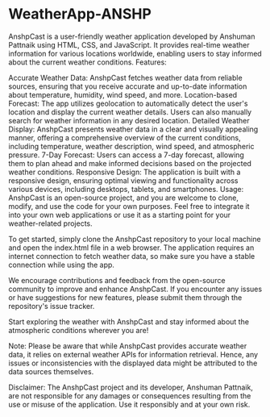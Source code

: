 # WeatherApp-ANSHP
AnshpCast is a user-friendly weather application developed by Anshuman Pattnaik using HTML, CSS, and JavaScript. It provides real-time weather information for various locations worldwide, enabling users to stay informed about the current weather conditions.
Features:

Accurate Weather Data: AnshpCast fetches weather data from reliable sources, ensuring that you receive accurate and up-to-date information about temperature, humidity, wind speed, and more.
Location-based Forecast: The app utilizes geolocation to automatically detect the user's location and display the current weather details. Users can also manually search for weather information in any desired location.
Detailed Weather Display: AnshpCast presents weather data in a clear and visually appealing manner, offering a comprehensive overview of the current conditions, including temperature, weather description, wind speed, and atmospheric pressure.
7-Day Forecast: Users can access a 7-day forecast, allowing them to plan ahead and make informed decisions based on the projected weather conditions.
Responsive Design: The application is built with a responsive design, ensuring optimal viewing and functionality across various devices, including desktops, tablets, and smartphones.
Usage:
AnshpCast is an open-source project, and you are welcome to clone, modify, and use the code for your own purposes. Feel free to integrate it into your own web applications or use it as a starting point for your weather-related projects.

To get started, simply clone the AnshpCast repository to your local machine and open the index.html file in a web browser. The application requires an internet connection to fetch weather data, so make sure you have a stable connection while using the app.

We encourage contributions and feedback from the open-source community to improve and enhance AnshpCast. If you encounter any issues or have suggestions for new features, please submit them through the repository's issue tracker.

Start exploring the weather with AnshpCast and stay informed about the atmospheric conditions wherever you are!

Note: Please be aware that while AnshpCast provides accurate weather data, it relies on external weather APIs for information retrieval. Hence, any issues or inconsistencies with the displayed data might be attributed to the data sources themselves.

Disclaimer: The AnshpCast project and its developer, Anshuman Pattnaik, are not responsible for any damages or consequences resulting from the use or misuse of the application. Use it responsibly and at your own risk.
